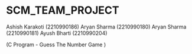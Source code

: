 # SCM_TEAM_PROJECT
Ashish Karakoti (2210990186)
Aryan Sharma (2210990180)
Aryan Sharma (2210990181)
Ayush Bharti (2210990204)

(C Program - Guess The Number Game )
